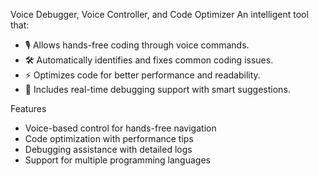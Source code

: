 Voice Debugger, Voice Controller, and Code Optimizer
An intelligent tool that:
- 🎙️ Allows hands-free coding through voice commands.
- 🛠️ Automatically identifies and fixes common coding issues.
- ⚡️ Optimizes code for better performance and readability.
- 🧠 Includes real-time debugging support with smart suggestions.

 Features
- Voice-based control for hands-free navigation
- Code optimization with performance tips
- Debugging assistance with detailed logs
- Support for multiple programming languages
